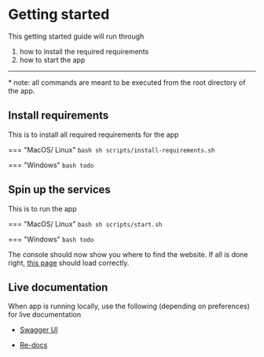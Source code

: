 # Getting started

This getting started guide will run through 

1. how to install the required requirements
2. how to start the app

<hr>

\* note: all commands are meant to be executed from the root directory of the app.

## Install requirements

This is to install all required requirements for the app

=== "MacOS/ Linux"
    ``` bash
    sh scripts/install-requirements.sh
    ```
    
=== "Windows"
    ``` bash
    todo
    ```


## Spin up the services

This is to run the app

=== "MacOS/ Linux"
    ``` bash
    sh scripts/start.sh
    ```

=== "Windows"
    ``` bash
    todo
    ```

The console should now show you where to find the website. If all is done right, [this page](http://127.0.0.1:8000) should load correctly.

## Live documentation

When app is running locally, use the following (depending on preferences) for live documentation

- [Swagger UI](http://127.0.0.1:8000/docs)

- [Re-docs](http://127.0.0.1:8000/redoc)

